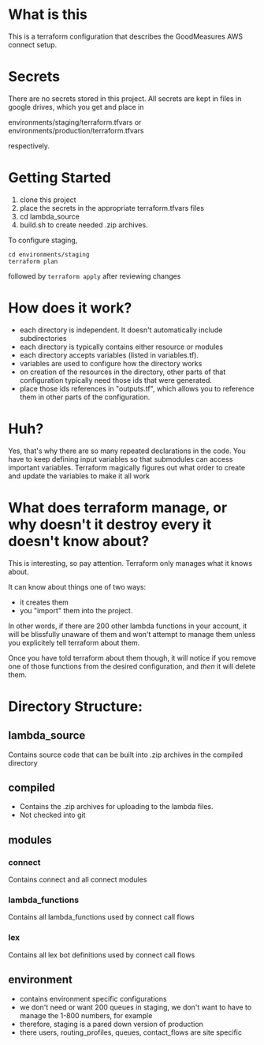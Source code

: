 # What is this
This is a terraform configuration that describes the GoodMeasures AWS connect setup.

# Secrets
There are no secrets stored in this project. All secrets are kept in files in google drives, which you get and place in

environments/staging/terraform.tfvars
or
environments/production/terraform.tfvars

respectively.

# Getting Started

1. clone this project
2. place the secrets in the appropriate terraform.tfvars files
3. cd lambda_source
4. build.sh to create needed .zip archives.

To configure staging,
```
cd environments/staging
terraform plan
```
followed by `terraform apply` after reviewing changes

# How does it work?

- each directory is independent. It doesn't automatically include subdirectories
- each directory is typically contains either resource or modules
- each directory accepts variables (listed in variables.tf).
- variables are used to configure how the directory works
- on creation of the resources in the directory, other parts of that configuration typically need those ids that were generated.
- place those ids references in "outputs.tf", which allows you to reference them in other parts of the configuration.

# Huh?

Yes, that's why there are so many repeated declarations in the code. You have to keep defining input variables so that submodules can access important variables.
Terraform magically figures out what order to create and update the variables to make it all work

# What does terraform manage, or why doesn't it destroy every it doesn't know about?

This is interesting, so pay attention. Terraform only manages what it knows about.

It can know about things one of two ways:
- it creates them
- you "import" them into the project.

In other words, if there are 200 other lambda functions in your account, it will be blissfully unaware of them and won't attempt to manage them unless you explicitely tell terraform about them.

Once you have told terraform about them though, it will notice if you remove one of those functions from the desired configuration, and *then* it will delete them.

# Directory Structure:


## lambda_source
Contains source code that can be built into .zip archives in the compiled directory
## compiled
- Contains the .zip archives for uploading to the lambda files.
- Not checked into git
## modules
### connect
Contains connect and all connect modules
### lambda_functions
Contains all lambda_functions used by connect call flows
### lex
Contains all lex bot definitions used by connect call flows
## environment
- contains environment specific configurations
- we don't need or want 200 queues in staging, we don't want to have to manage the
1-800 numbers, for example
- therefore, staging is a pared down version of production
- there users, routing_profiles, queues, contact_flows are site specific



